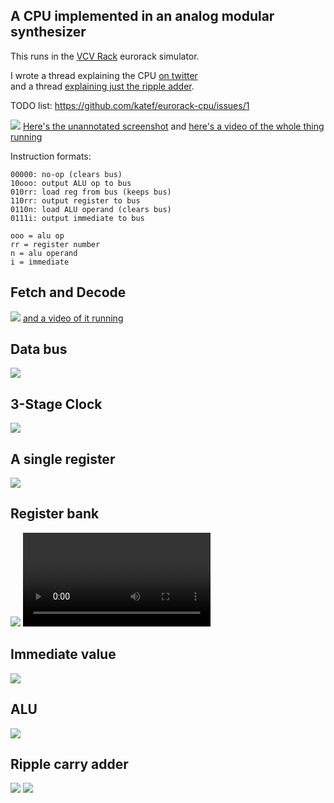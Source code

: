 ## A CPU implemented in an analog modular synthesizer

This runs in the [VCV Rack](https://vcvrack.com/) eurorack simulator.

I wrote a thread explaining the CPU [on twitter](https://twitter.com/thingskatedid/status/1476679065411022849)  
and a thread [explaining just the ripple adder](https://twitter.com/thingskatedid/status/1475128017374437380).

TODO list: https://github.com/katef/eurorack-cpu/issues/1

![](img/cpu-layout-annotated.png)
[Here's the unannotated screenshot](img/cpu.png)
and [here's a video of the whole thing running](img/cpu-running.mp4?raw=true)

Instruction formats:

```
00000: no-op (clears bus)
10ooo: output ALU op to bus
010rr: load reg from bus (keeps bus)
110rr: output register to bus
0110n: load ALU operand (clears bus)
0111i: output immediate to bus

ooo = alu op
rr = register number
n = alu operand
i = immediate
```

## Fetch and Decode
![](img/instruction-decoder.png)
[and a video of it running](img/instruction-decoding-running.mp4?raw=true)

## Data bus
![](img/bus-load-store.png)

## 3-Stage Clock
![](img/clock-stages.gif)

## A single register
![](img/single-register.png)

## Register bank
![](img/register-bank.gif)
![and a video of it running](img/register-bank-running.mp4?raw=true)

## Immediate value
![](img/output-immediate.png)

## ALU
![](img/alu.png)

## Ripple carry adder
![](img/adder.png)
![](img/adder-sine.png)

